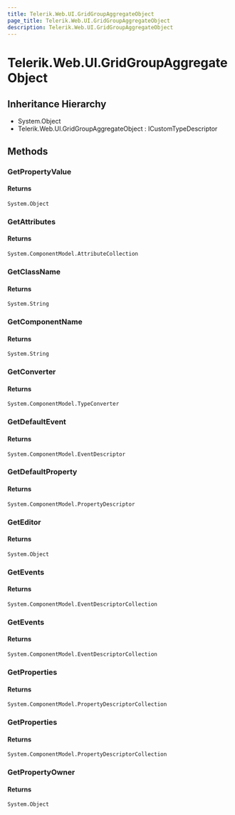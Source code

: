 ```yaml
---
title: Telerik.Web.UI.GridGroupAggregateObject
page_title: Telerik.Web.UI.GridGroupAggregateObject
description: Telerik.Web.UI.GridGroupAggregateObject
---
```


# Telerik.Web.UI.GridGroupAggregateObject

## Inheritance Hierarchy

* System.Object
* Telerik.Web.UI.GridGroupAggregateObject : ICustomTypeDescriptor

## Methods

###  GetPropertyValue

#### Returns

`System.Object` 

###  GetAttributes

#### Returns

`System.ComponentModel.AttributeCollection` 

###  GetClassName

#### Returns

`System.String` 

###  GetComponentName

#### Returns

`System.String` 

###  GetConverter

#### Returns

`System.ComponentModel.TypeConverter` 

###  GetDefaultEvent

#### Returns

`System.ComponentModel.EventDescriptor` 

###  GetDefaultProperty

#### Returns

`System.ComponentModel.PropertyDescriptor` 

###  GetEditor

#### Returns

`System.Object` 

###  GetEvents

#### Returns

`System.ComponentModel.EventDescriptorCollection` 

###  GetEvents

#### Returns

`System.ComponentModel.EventDescriptorCollection` 

###  GetProperties

#### Returns

`System.ComponentModel.PropertyDescriptorCollection` 

###  GetProperties

#### Returns

`System.ComponentModel.PropertyDescriptorCollection` 

###  GetPropertyOwner

#### Returns

`System.Object` 

